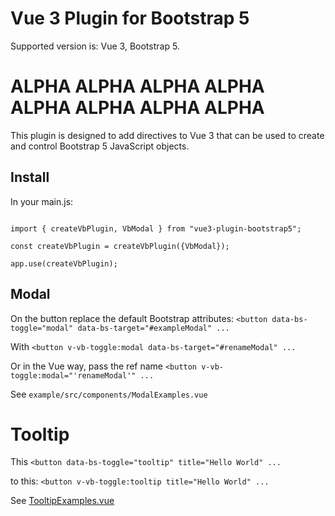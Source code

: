 # Vue 3 Plugin for Bootstrap 5

Supported version is: Vue 3, Bootstrap 5.


# ALPHA ALPHA ALPHA ALPHA ALPHA ALPHA ALPHA ALPHA

This plugin is designed to add directives to Vue 3 that can be used to create and control Bootstrap 5 JavaScript 
objects.

## Install

In your main.js:
```vue

import { createVbPlugin, VbModal } from "vue3-plugin-bootstrap5";

const createVbPlugin = createVbPlugin({VbModal});

app.use(createVbPlugin);
```


## Modal

On the button replace the default Bootstrap attributes: 
    `<button data-bs-toggle="modal" data-bs-target="#exampleModal" ...`

With 
    `<button v-vb-toggle:modal data-bs-target="#renameModal" ...`

Or in the Vue way, pass the ref name `<button v-vb-toggle:modal="'renameModal'" ...`

See `example/src/components/ModalExamples.vue`


# Tooltip

This `<button data-bs-toggle="tooltip" title="Hello World" ...`

to this: `<button v-vb-toggle:tooltip title="Hello World" ...`

See [TooltipExamples.vue](`./blob/main/examples/basic/src/components/TooltipExamples.vue`)
